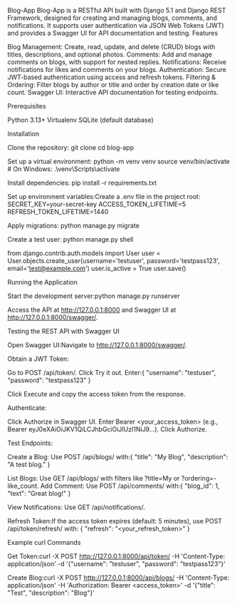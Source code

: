 Blog-App
Blog-App is a RESTful API built with Django 5.1 and Django REST Framework, designed for creating and managing blogs, comments, and notifications. It supports user authentication via JSON Web Tokens (JWT) and provides a Swagger UI for API documentation and testing.
Features

Blog Management: Create, read, update, and delete (CRUD) blogs with titles, descriptions, and optional photos.
Comments: Add and manage comments on blogs, with support for nested replies.
Notifications: Receive notifications for likes and comments on your blogs.
Authentication: Secure JWT-based authentication using access and refresh tokens.
Filtering & Ordering: Filter blogs by author or title and order by creation date or like count.
Swagger UI: Interactive API documentation for testing endpoints.

Prerequisites

Python 3.13+
Virtualenv
SQLite (default database)

Installation

Clone the repository:
git clone <repository-url>
cd blog-app


Set up a virtual environment:
python -m venv venv
source venv/bin/activate  # On Windows: .\venv\Scripts\activate


Install dependencies:
pip install -r requirements.txt


Set up environment variables:Create a .env file in the project root:
SECRET_KEY=your-secret-key
ACCESS_TOKEN_LIFETIME=5
REFRESH_TOKEN_LIFETIME=1440


Apply migrations:
python manage.py migrate


Create a test user:
python manage.py shell

from django.contrib.auth.models import User
user = User.objects.create_user(username='testuser', password='testpass123', email='test@example.com')
user.is_active = True
user.save()



Running the Application

Start the development server:python manage.py runserver


Access the API at http://127.0.0.1:8000 and Swagger UI at http://127.0.0.1:8000/swagger/.

Testing the REST API with Swagger UI

Open Swagger UI:Navigate to http://127.0.0.1:8000/swagger/.

Obtain a JWT Token:

Go to POST /api/token/.
Click Try it out.
Enter:{
  "username": "testuser",
  "password": "testpass123"
}


Click Execute and copy the access token from the response.


Authenticate:

Click Authorize in Swagger UI.
Enter Bearer <your_access_token> (e.g., Bearer eyJ0eXAiOiJKV1QiLCJhbGciOiJIUzI1NiJ9...).
Click Authorize.


Test Endpoints:

Create a Blog: Use POST /api/blogs/ with:{
  "title": "My Blog",
  "description": "A test blog."
}


List Blogs: Use GET /api/blogs/ with filters like ?title=My or ?ordering=-like_count.
Add Comment: Use POST /api/comments/ with:{
  "blog_id": 1,
  "text": "Great blog!"
}


View Notifications: Use GET /api/notifications/.


Refresh Token:If the access token expires (default: 5 minutes), use POST /api/token/refresh/ with:
{
  "refresh": "<your_refresh_token>"
}



Example curl Commands

Get Token:curl -X POST http://127.0.0.1:8000/api/token/ -H 'Content-Type: application/json' -d '{"username": "testuser", "password": "testpass123"}'


Create Blog:curl -X POST http://127.0.0.1:8000/api/blogs/ -H 'Content-Type: application/json' -H 'Authorization: Bearer <access_token>' -d '{"title": "Test", "description": "Blog"}'




